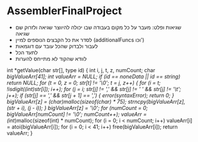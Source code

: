 # AssemblerFinalProject
- שגיאות ופלט: מעבר על כל מקום בעבודה שבו יכולה להיווצר שגיאה ולזרוק שם שגיאה
- לסדר את כל הקבצים הנוספים למיין (additionalFuncs וכו')
- לעבור ולבדוק שהכל עובד עם דוגמאות
- לתעד הכל
- לוודא שהקוד לא מתייחס להערות

int *getValue(char str[], type id)
{
	int i, j, t, z, numCount;
	char *bigValueArr[41];
	int *valueArr = NULL;
	if (id == noneData || id == string)
		return NULL;
	for (t = 0, z = 0; str[t] != '\0'; t = j, z++)
	{
		for (i = t; !isdigit((int)str[i]); i++);
		for (j = i; str[j] != ',' && str[j] != ' ' && str[j] != '\t'; j++);
		if (str[j] == ',' && str[j + 1] == ',')
		{
			error(syntaxError);
			return 0;
		}
		bigValueArr[z] = (char*)malloc(sizeof(char) * 75);
		strncpy(bigValueArr[z], (str + i), (j - i));
	}
	bigValueArr[z] = '\0';
	for (numCount = 0; bigValueArr[numCount] != '\0'; numCount++);
	valueArr = (int*)malloc(sizeof(int) * numCount);
	for (i = 0; i < numCount; i++)
		valueArr[i] = atoi(bigValueArr[i]);
	for (i = 0; i < 41; i++)
		free(bigValueArr[i]);
	return valueArr;
}
